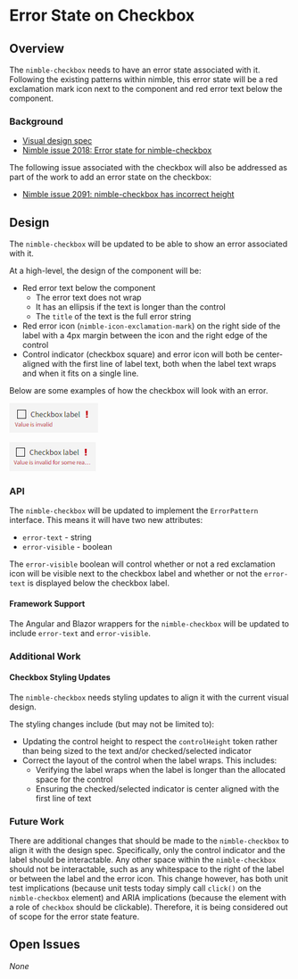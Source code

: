 # Error State on Checkbox

## Overview

The `nimble-checkbox` needs to have an error state associated with it. Following the existing patterns within nimble, this error state will be a red exclamation mark icon next to the component and red error text below the component.

### Background

- [Visual design spec](https://www.figma.com/design/PO9mFOu5BCl8aJvFchEeuN/Nimble_Components?node-id=1295-63148&node-type=canvas&t=sJ2Fhm1vLoZ4zpsK-0)
- [Nimble issue 2018: Error state for nimble-checkbox](https://github.com/ni/nimble/issues/2018)

The following issue associated with the checkbox will also be addressed as part of the work to add an error state on the checkbox:

- [Nimble issue 2091: nimble-checkbox has incorrect height](https://github.com/ni/nimble/issues/2091)

## Design

The `nimble-checkbox` will be updated to be able to show an error associated with it.

At a high-level, the design of the component will be:

- Red error text below the component
    - The error text does not wrap
    - It has an ellipsis if the text is longer than the control
    - The `title` of the text is the full error string
- Red error icon (`nimble-icon-exclamation-mark`) on the right side of the label with a 4px margin between the icon and the right edge of the control
- Control indicator (checkbox square) and error icon will both be center-aligned with the first line of label text, both when the label text wraps and when it fits on a single line.

Below are some examples of how the checkbox will look with an error.

![](spec-images/checkbox-with-error.PNG)

![](spec-images/checkbox-with-long-error.PNG)

### API

The `nimble-checkbox` will be updated to implement the `ErrorPattern` interface. This means it will have two new attributes:

- `error-text` - string
- `error-visible` - boolean

The `error-visible` boolean will control whether or not a red exclamation icon will be visible next to the checkbox label and whether or not the `error-text` is displayed below the checkbox label.

#### Framework Support

The Angular and Blazor wrappers for the `nimble-checkbox` will be updated to include `error-text` and `error-visible`.

### Additional Work

#### Checkbox Styling Updates

The `nimble-checkbox` needs styling updates to align it with the current visual design.

The styling changes include (but may not be limited to):

- Updating the control height to respect the `controlHeight` token rather than being sized to the text and/or checked/selected indicator
- Correct the layout of the control when the label wraps. This includes:
    - Verifying the label wraps when the label is longer than the allocated space for the control
    - Ensuring the checked/selected indicator is center aligned with the first line of text

### Future Work

There are additional changes that should be made to the `nimble-checkbox` to align it with the design spec. Specifically, only the control indicator and the label should be interactable. Any other space within the `nimble-checkbox` should not be interactable, such as any whitespace to the right of the label or between the label and the error icon. This change however, has both unit test implications (because unit tests today simply call `click()` on the `nimble-checkbox` element) and ARIA implications (because the element with a role of `checkbox` should be clickable). Therefore, it is being considered out of scope for the error state feature.

## Open Issues

_None_
